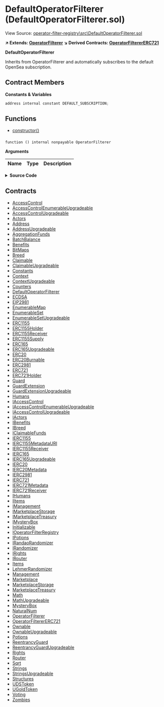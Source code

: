 # DefaultOperatorFilterer (DefaultOperatorFilterer.sol)

View Source: [operator-filter-registry\src\DefaultOperatorFilterer.sol](..\operator-filter-registry\src\DefaultOperatorFilterer.sol)

**↗ Extends: [OperatorFilterer](OperatorFilterer.md)**
**↘ Derived Contracts: [OperatorFiltererERC721](OperatorFiltererERC721.md)**

**DefaultOperatorFilterer**

Inherits from OperatorFilterer and automatically subscribes to the default OpenSea subscription.

## Contract Members
**Constants & Variables**

```js
address internal constant DEFAULT_SUBSCRIPTION;

```

## Functions

- [constructor()](#)

### 

```solidity
function () internal nonpayable OperatorFilterer 
```

**Arguments**

| Name        | Type           | Description  |
| ------------- |------------- | -----|

<details>
	<summary><strong>Source Code</strong></summary>

```javascript
constructor() OperatorFilterer(DEFAULT_SUBSCRIPTION, true) {}
```
</details>

## Contracts

* [AccessControl](AccessControl.md)
* [AccessControlEnumerableUpgradeable](AccessControlEnumerableUpgradeable.md)
* [AccessControlUpgradeable](AccessControlUpgradeable.md)
* [Actors](Actors.md)
* [Address](Address.md)
* [AddressUpgradeable](AddressUpgradeable.md)
* [AggregationFunds](AggregationFunds.md)
* [BatchBalance](BatchBalance.md)
* [Benefits](Benefits.md)
* [BitMaps](BitMaps.md)
* [Breed](Breed.md)
* [Claimable](Claimable.md)
* [ClaimableUpgradeable](ClaimableUpgradeable.md)
* [Constants](Constants.md)
* [Context](Context.md)
* [ContextUpgradeable](ContextUpgradeable.md)
* [Counters](Counters.md)
* [DefaultOperatorFilterer](DefaultOperatorFilterer.md)
* [ECDSA](ECDSA.md)
* [EIP2981](EIP2981.md)
* [EnumerableMap](EnumerableMap.md)
* [EnumerableSet](EnumerableSet.md)
* [EnumerableSetUpgradeable](EnumerableSetUpgradeable.md)
* [ERC1155](ERC1155.md)
* [ERC1155Holder](ERC1155Holder.md)
* [ERC1155Receiver](ERC1155Receiver.md)
* [ERC1155Supply](ERC1155Supply.md)
* [ERC165](ERC165.md)
* [ERC165Upgradeable](ERC165Upgradeable.md)
* [ERC20](ERC20.md)
* [ERC20Burnable](ERC20Burnable.md)
* [ERC2981](ERC2981.md)
* [ERC721](ERC721.md)
* [ERC721Holder](ERC721Holder.md)
* [Guard](Guard.md)
* [GuardExtension](GuardExtension.md)
* [GuardExtensionUpgradeable](GuardExtensionUpgradeable.md)
* [Humans](Humans.md)
* [IAccessControl](IAccessControl.md)
* [IAccessControlEnumerableUpgradeable](IAccessControlEnumerableUpgradeable.md)
* [IAccessControlUpgradeable](IAccessControlUpgradeable.md)
* [IActors](IActors.md)
* [IBenefits](IBenefits.md)
* [IBreed](IBreed.md)
* [IClaimableFunds](IClaimableFunds.md)
* [IERC1155](IERC1155.md)
* [IERC1155MetadataURI](IERC1155MetadataURI.md)
* [IERC1155Receiver](IERC1155Receiver.md)
* [IERC165](IERC165.md)
* [IERC165Upgradeable](IERC165Upgradeable.md)
* [IERC20](IERC20.md)
* [IERC20Metadata](IERC20Metadata.md)
* [IERC2981](IERC2981.md)
* [IERC721](IERC721.md)
* [IERC721Metadata](IERC721Metadata.md)
* [IERC721Receiver](IERC721Receiver.md)
* [IHumans](IHumans.md)
* [IItems](IItems.md)
* [IManagement](IManagement.md)
* [IMarketplaceStorage](IMarketplaceStorage.md)
* [IMarketplaceTreasury](IMarketplaceTreasury.md)
* [IMysteryBox](IMysteryBox.md)
* [Initializable](Initializable.md)
* [IOperatorFilterRegistry](IOperatorFilterRegistry.md)
* [IPotions](IPotions.md)
* [IRandaoRandomizer](IRandaoRandomizer.md)
* [IRandomizer](IRandomizer.md)
* [IRights](IRights.md)
* [IRouter](IRouter.md)
* [Items](Items.md)
* [LehmerRandomizer](LehmerRandomizer.md)
* [Management](Management.md)
* [Marketplace](Marketplace.md)
* [MarketplaceStorage](MarketplaceStorage.md)
* [MarketplaceTreasury](MarketplaceTreasury.md)
* [Math](Math.md)
* [MathUpgradeable](MathUpgradeable.md)
* [MysteryBox](MysteryBox.md)
* [NaturalNum](NaturalNum.md)
* [OperatorFilterer](OperatorFilterer.md)
* [OperatorFiltererERC721](OperatorFiltererERC721.md)
* [Ownable](Ownable.md)
* [OwnableUpgradeable](OwnableUpgradeable.md)
* [Potions](Potions.md)
* [ReentrancyGuard](ReentrancyGuard.md)
* [ReentrancyGuardUpgradeable](ReentrancyGuardUpgradeable.md)
* [Rights](Rights.md)
* [Router](Router.md)
* [Sqrt](Sqrt.md)
* [Strings](Strings.md)
* [StringsUpgradeable](StringsUpgradeable.md)
* [Structures](Structures.md)
* [UDSToken](UDSToken.md)
* [UGoldToken](UGoldToken.md)
* [Voting](Voting.md)
* [Zombies](Zombies.md)
